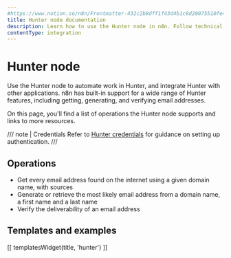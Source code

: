 ```yaml
---
#https://www.notion.so/n8n/Frontmatter-432c2b8dff1f43d4b1c8d20075510fe4
title: Hunter node documentation
description: Learn how to use the Hunter node in n8n. Follow technical documentation to integrate Hunter node into your workflows.
contentType: integration
---
```


# Hunter node

Use the Hunter node to automate work in Hunter, and integrate Hunter with other applications. n8n has built-in support for a wide range of Hunter features, including getting, generating, and verifying email addresses. 

On this page, you'll find a list of operations the Hunter node supports and links to more resources.

/// note | Credentials
Refer to [Hunter credentials](/integrations/builtin/credentials/hunter/) for guidance on setting up authentication. 
///

## Operations

* Get every email address found on the internet using a given domain name, with sources
* Generate or retrieve the most likely email address from a domain name, a first name and a last name
* Verify the deliverability of an email address

## Templates and examples

<!-- see https://www.notion.so/n8n/Pull-in-templates-for-the-integrations-pages-37c716837b804d30a33b47475f6e3780 -->
[[ templatesWidget(title, 'hunter') ]]
